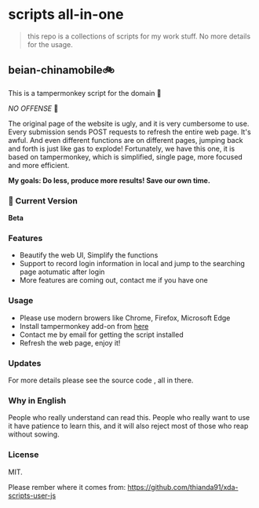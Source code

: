 # scripts all-in-one

> this repo is a collections of scripts for my work stuff. No more details for the usage.

## beian-chinamobile:bike: 

This is a tampermonkey script for the domain :monkey:

*NO OFFENSE* :new_moon_with_face:

The original page of the website is ugly, and it is very cumbersome to use. Every submission sends POST requests to refresh the entire web page. It's awful. And even different functions are on different pages, jumping back and forth is just like gas to explode! Fortunately, we have this one, it is based on tampermonkey, which is simplified, single page, more focused and more efficient. 

**My goals:  Do less, produce more results! Save our own time.**

### :running: Current Version

**Beta**

### Features

- Beautify the web UI, Simplify the functions
- Support to record login information in local and jump to the searching page aotumatic after login
- More features are coming out, contact me if you have one

### Usage

- Please use modern browers like Chrome, Firefox, Microsoft Edge
- Install tampermonkey add-on from [here](http://tampermonkey.net/)
- Contact me by email for getting the script installed
- Refresh the web page, enjoy it!

### Updates

For more details please see the source code , all in there.

### Why in English

People who really understand can read this. People who really want to use it have patience to learn this, and it will also reject most of those who reap without sowing.

### License

MIT.

Please rember where it comes from: <https://github.com/thianda91/xda-scripts-user-js>